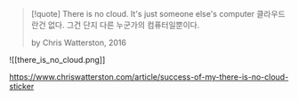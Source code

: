 

> [!quote] 
> There is no cloud. It's just someone else's computer
> 클라우드란건 없다. 그건 단지 다른 누군가의 컴퓨터일뿐이다.
> 
> by Chris Watterston, 2016


![[there_is_no_cloud.png]]

https://www.chriswatterston.com/article/success-of-my-there-is-no-cloud-sticker